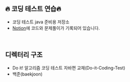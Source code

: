 ## 🔥 코딩 테스트 연습🔥
- 코딩 테스트 java 준비용 저장소
- [Notion](https://bkyee14.notion.site/Algorithm-with-JAVA-1a8e3f1f94a980659397c78de0f094e5?pvs=4)에 코드와 문제풀이가 기록되어 있습니다.
<br />

## 디렉터리 구조
- Do it! 알고리즘 코딩 테스트 자바편 교재(Do-it-Coding-Test)
- 백준(baekjoon)
